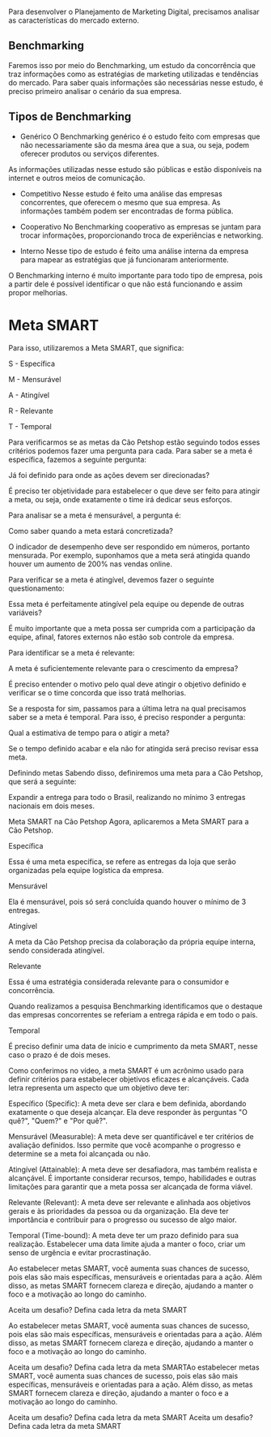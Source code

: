 Para desenvolver o Planejamento de Marketing Digital, precisamos analisar as características do mercado externo.

## Benchmarking
Faremos isso por meio do Benchmarking, um estudo da concorrência que traz informações como as estratégias de marketing utilizadas e tendências do mercado.
Para saber quais informações são necessárias nesse estudo, é preciso primeiro analisar o cenário da sua empresa.


## Tipos de Benchmarking

- Genérico
O Benchmarking genérico é o estudo feito com empresas que não necessariamente são da mesma área que a sua, ou seja, podem oferecer produtos ou serviços diferentes.

As informações utilizadas nesse estudo são públicas e estão disponíveis na internet e outros meios de comunicação.

- Competitivo
Nesse estudo é feito uma análise das empresas concorrentes, que oferecem o mesmo que sua empresa. As informações também podem ser encontradas de forma pública.

- Cooperativo
No Benchmarking cooperativo as empresas se juntam para trocar informações, proporcionando troca de experiências e networking.

- Interno
Nesse tipo de estudo é feito uma análise interna da empresa para mapear as estratégias que já funcionaram anteriormente.

O Benchmarking interno é muito importante para todo tipo de empresa, pois a partir dele é possível identificar o que não está funcionando e assim propor melhorias.

# Meta SMART

Para isso, utilizaremos a Meta SMART, que significa:

S - Específica

M - Mensurável

A - Atingível

R - Relevante

T - Temporal

Para verificarmos se as metas da Cão Petshop estão seguindo todos esses critérios podemos fazer uma pergunta para cada. Para saber se a meta é específica, fazemos a seguinte pergunta:

Já foi definido para onde as ações devem ser direcionadas?

É preciso ter objetividade para estabelecer o que deve ser feito para atingir a meta, ou seja, onde exatamente o time irá dedicar seus esforços.

Para analisar se a meta é mensurável, a pergunta é:

Como saber quando a meta estará concretizada?

O indicador de desempenho deve ser respondido em números, portanto mensurada. Por exemplo, suponhamos que a meta será atingida quando houver um aumento de 200% nas vendas online.

Para verificar se a meta é atingível, devemos fazer o seguinte questionamento:

Essa meta é perfeitamente atingível pela equipe ou depende de outras variáveis?

É muito importante que a meta possa ser cumprida com a participação da equipe, afinal, fatores externos não estão sob controle da empresa.

Para identificar se a meta é relevante:

A meta é suficientemente relevante para o crescimento da empresa?

É preciso entender o motivo pelo qual deve atingir o objetivo definido e verificar se o time concorda que isso tratá melhorias.

Se a resposta for sim, passamos para a última letra na qual precisamos saber se a meta é temporal. Para isso, é preciso responder a pergunta:

Qual a estimativa de tempo para o atigir a meta?

Se o tempo definido acabar e ela não for atingida será preciso revisar essa meta.

Definindo metas
Sabendo disso, definiremos uma meta para a Cão Petshop, que será a seguinte:

Expandir a entrega para todo o Brasil, realizando no mínimo 3 entregas nacionais em dois meses.

Meta SMART na Cão Petshop
Agora, aplicaremos a Meta SMART para a Cão Petshop.

Específica

Essa é uma meta específica, se refere as entregas da loja que serão organizadas pela equipe logística da empresa.

Mensurável

Ela é mensurável, pois só será concluída quando houver o mínimo de 3 entregas.

Atingível

A meta da Cão Petshop precisa da colaboração da própria equipe interna, sendo considerada atingível.

Relevante

Essa é uma estratégia considerada relevante para o consumidor e concorrência.

Quando realizamos a pesquisa Benchmarking identificamos que o destaque das empresas concorrentes se referiam a entrega rápida e em todo o país.

Temporal

É preciso definir uma data de início e cumprimento da meta SMART, nesse caso o prazo é de dois meses.

Como conferimos no vídeo, a meta SMART é um acrônimo usado para definir critérios para estabelecer objetivos eficazes e alcançáveis. Cada letra representa um aspecto que um objetivo deve ter:

Específico (Specific): A meta deve ser clara e bem definida, abordando exatamente o que deseja alcançar. Ela deve responder às perguntas "O quê?", "Quem?" e "Por quê?".

Mensurável (Measurable): A meta deve ser quantificável e ter critérios de avaliação definidos. Isso permite que você acompanhe o progresso e determine se a meta foi alcançada ou não.

Atingível (Attainable): A meta deve ser desafiadora, mas também realista e alcançável. É importante considerar recursos, tempo, habilidades e outras limitações para garantir que a meta possa ser alcançada de forma viável.

Relevante (Relevant): A meta deve ser relevante e alinhada aos objetivos gerais e às prioridades da pessoa ou da organização. Ela deve ter importância e contribuir para o progresso ou sucesso de algo maior.

Temporal (Time-bound): A meta deve ter um prazo definido para sua realização. Estabelecer uma data limite ajuda a manter o foco, criar um senso de urgência e evitar procrastinação.

Ao estabelecer metas SMART, você aumenta suas chances de sucesso, pois elas são mais específicas, mensuráveis e orientadas para a ação. Além disso, as metas SMART fornecem clareza e direção, ajudando a manter o foco e a motivação ao longo do caminho.

Aceita um desafio? Defina cada letra da meta SMART

Ao estabelecer metas SMART, você aumenta suas chances de sucesso, pois elas são mais específicas, mensuráveis e orientadas para a ação. Além disso, as metas SMART fornecem clareza e direção, ajudando a manter o foco e a motivação ao longo do caminho.

Aceita um desafio? Defina cada letra da meta SMARTAo estabelecer metas SMART, você aumenta suas chances de sucesso, pois elas são mais específicas, mensuráveis e orientadas para a ação. Além disso, as metas SMART fornecem clareza e direção, ajudando a manter o foco e a motivação ao longo do caminho.

Aceita um desafio? Defina cada letra da meta SMART
Aceita um desafio? Defina cada letra da meta SMART


